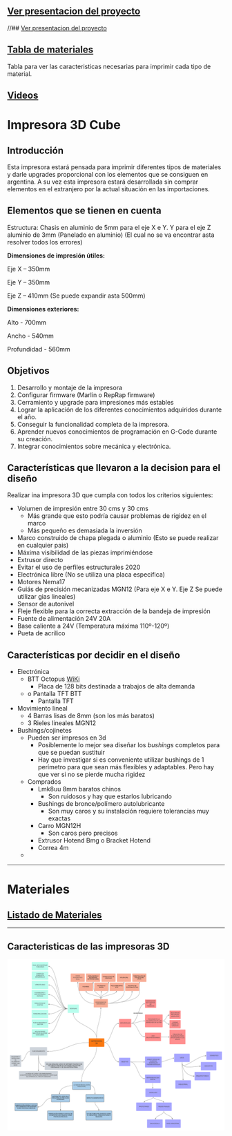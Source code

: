 ## [Ver presentacion del proyecto](https://ioticos.cf/)


//## [Ver presentacion del proyecto](https://impresora3d-akv.my.canva.site/)


## [Tabla de materiales](https://help.prusa3d.com/es/materials)

Tabla para ver las caracteristicas necesarias para imprimir cada tipo de material.

## [Videos](https://github.com/AlessandroKlein/Impresora-3D/wiki/Videos)

# Impresora 3D Cube

##  Introducción

Esta impresora estará pensada para imprimir diferentes tipos de materiales y darle upgrades proporcional con los elementos que se consiguen en argentina. A su vez esta impresora estará desarrollada sin comprar elementos en el extranjero por la actual situación en las importaciones.

## Elementos que se tienen en cuenta

Estructura:
Chasis en aluminio de 5mm para el eje X e Y. Y para el eje Z aluminio de 3mm (Panelado en aluminio) (El cual no se va encontrar asta resolver todos los errores)

__Dimensiones de impresión útiles:__

Eje X – 350mm

Eje Y – 350mm

Eje Z – 410mm (Se puede expandir asta 500mm)

__Dimensiones exteriores:__

Alto - 700mm

Ancho - 540mm

Profundidad - 560mm

## Objetivos
1.	Desarrollo y montaje de la impresora
2.	Configurar firmware (Marlin o RepRap firmware)
3.	Cerramiento y upgrade para impresiones más estables
4.	Lograr la aplicación de los diferentes conocimientos adquiridos durante el año.
5.	Conseguir la funcionalidad completa de la impresora.
6.	Aprender nuevos conocimientos de programación en G-Code durante su creación.
7.	Integrar conocimientos sobre mecánica y electrónica.


## Características que llevaron a la decision para el diseño

Realizar ina impresora 3D que cumpla con todos los criterios siguientes:

- Volumen de impresión entre 30 cms y 30 cms
    - Más grande que esto podría causar problemas de rigidez en el marco
    - Más pequeño es demasiada la inversión
- Marco construido de chapa plegada o aluminio (Esto se puede realizar en cualquier pais)
- Máxima visibilidad de las piezas imprimiéndose
- Extrusor directo
- Evitar el uso de perfiles estructurales 2020
- Electrónica libre (No se utiliza una placa especifica)
- Motores Nema17
- Guiás de precisión mecanizadas MGN12 (Para eje X e Y. Eje Z Se puede utilizar gias lineales)
- Sensor de autonivel
- Fleje flexible para la correcta extracción de la bandeja de impresión
- Fuente de alimentación 24V 20A
- Base caliente a 24V (Temperatura máxima 110º-120º)
- Pueta de acrilico

## Características por decidir en el diseño

- Electrónica
    -  BTT Octopus [WiKi](https://github.com/AlessandroKlein/Impresora-3D/wiki/Placa-madre)
        - Placa de 128 bits destinada a trabajos de alta demanda
    - o	Pantalla TFT BTT
        - Pantalla TFT
- Movimiento lineal
    - 4 Barras lisas de 8mm (son los más baratos)
    - 3 Rieles lineales MGN12
- Bushings/cojinetes
    - Pueden ser impresos en 3d
        - Posiblemente lo mejor sea diseñar los _bushings_ completos para que se puedan sustituir
        - Hay que investigar si es conveniente utilizar bushings de 1 perímetro para que sean más flexibles y adaptables. Pero hay que ver si no se pierde mucha rigidez
    - Comprados
        - Lmk8uu 8mm baratos chinos
            - Son ruidosos y hay que estarlos lubricando
        - Bushings de bronce/polímero autolubricante
            - Son muy caros y su instalación requiere tolerancias muy exactas
        - Carro MGN12H
            - Son caros pero precisos
        - Extrusor Hotend Bmg o Bracket Hotend
        - Correa 4m
    -
    
***

# Materiales

## [Listado de Materiales](https://github.com/AlessandroKlein/Impresora-3D/wiki/Materiales)

***

## Caracteristicas de las impresoras 3D

<div align="middle"><img src="/Imagenes/IMPRESORAS_3D.png"></div>

